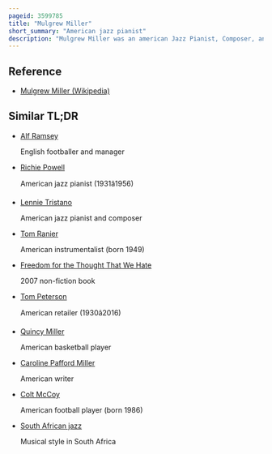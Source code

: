 ```yaml
---
pageid: 3599785
title: "Mulgrew Miller"
short_summary: "American jazz pianist"
description: "Mulgrew Miller was an american Jazz Pianist, Composer, and Educator. As a Child he played in Churches and was influenced by Ramsey Lewis and then oscar Peterson on the Piano. Aspects of their Styles remained in his Playing, but he added the greater harmonic Freedom of Mccoy Tyner and Others in developing as a hard Bop Player and then in creating his own Style, which influenced Others from the 1980s on."
---
```


## Reference

- [Mulgrew Miller (Wikipedia)](https://en.wikipedia.org/?curid=3599785)

## Similar TL;DR

- [Alf Ramsey](/tldr/en/alf-ramsey)

  English footballer and manager

- [Richie Powell](/tldr/en/richie-powell)

  American jazz pianist (1931â1956)

- [Lennie Tristano](/tldr/en/lennie-tristano)

  American jazz pianist and composer

- [Tom Ranier](/tldr/en/tom-ranier)

  American instrumentalist (born 1949)

- [Freedom for the Thought That We Hate](/tldr/en/freedom-for-the-thought-that-we-hate)

  2007 non-fiction book

- [Tom Peterson](/tldr/en/tom-peterson)

  American retailer (1930â2016)

- [Quincy Miller](/tldr/en/quincy-miller)

  American basketball player

- [Caroline Pafford Miller](/tldr/en/caroline-pafford-miller)

  American writer

- [Colt McCoy](/tldr/en/colt-mccoy)

  American football player (born 1986)

- [South African jazz](/tldr/en/south-african-jazz)

  Musical style in South Africa
